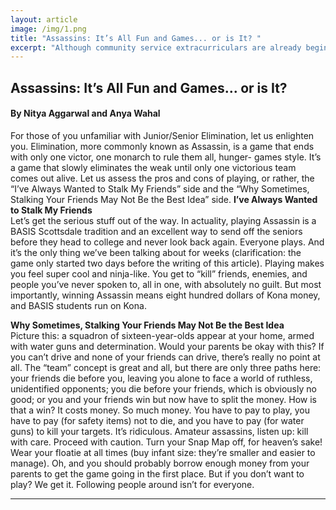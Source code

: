 ```yaml
---
layout: article
image: /img/1.png
title: "Assassins: It’s All Fun and Games... or is It? "
excerpt: "Although community service extracurriculars are already beginning at BASIS, by January everyone will be scrambling to meet volunteering hour requirements. To avoid this unnecessary stress, knock out a few hours at a non-profit organization. “Charity of the Month” will expose readers to charities with unique missions that have both local and global impacts."
---
```


<h2>Assassins: It’s All Fun and Games... or is It?</h2>
<h4>By Nitya Aggarwal and Anya Wahal</h4>

For those of you unfamiliar with Junior/Senior Elimination, let us enlighten you. Elimination, more commonly known as Assassin, is a game that ends with only one victor, one monarch to rule them all, hunger- games style. It’s a game that slowly eliminates the weak until only one victorious team comes out alive. Let us assess the pros and cons of playing, or rather, the “I’ve Always Wanted to Stalk My Friends” side and the “Why Sometimes, Stalking Your Friends May Not Be the Best Idea” side.
<strong>I’ve Always Wanted to Stalk My Friends</strong><br/>
Let’s get the serious stuff out of the way. In actuality, playing Assassin is a BASIS Scottsdale tradition and an excellent way to send off the seniors before they head to college and never look back again.
Everyone plays. And it’s the only thing we’ve been talking about for weeks (clarification: the game only started two days before the writing of this article).
Playing makes you feel super cool and ninja-like. You get to “kill” friends, enemies, and people you’ve never spoken to, all in one, with absolutely no guilt.
But most importantly, winning Assassin means eight hundred dollars of Kona money, and BASIS students run on Kona.

<strong>Why Sometimes, Stalking Your Friends May Not Be the Best Idea</strong><br/>
Picture this: a squadron of sixteen-year-olds appear at your home, armed with water guns and determination. Would your parents be okay with this?
If you can’t drive and none of your friends can drive, there’s really no point at all.
The “team” concept is great and all, but there are only three paths here: your friends die before you, leaving you alone to face a world of ruthless, unidentified opponents; you die before your friends, which is obviously no good; or you and your friends win but now have to split the money. How is that a win?
It costs money. So much money. You have to pay to play, you have to pay (for safety items) not to die, and you have to pay (for water guns) to kill your targets. It’s ridiculous.
Amateur assassins, listen up: kill with care. Proceed with caution. Turn your Snap Map off, for heaven’s sake! Wear your floatie at all times (buy infant size: they’re smaller and easier to manage). Oh, and you should probably borrow enough money from your parents to get the game going in the first place. But if you don’t want to play? We get it. Following people around isn’t for everyone.

<hr style="border-color:#7D7D7D;height:0.5px;">

